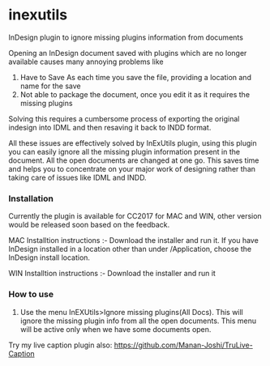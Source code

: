 # inexutils
InDesign plugin to ignore missing plugins information from documents

Opening an InDesign document saved with plugins which are no longer available causes many annoying problems like
1. Have to Save As each time you save the file, providing a location and name for the save
2. Not able to package the document, once you edit it as it requires the missing plugins

Solving this requires a cumbersome process of exporting the original indesign into IDML and then resaving it back to INDD format.

All these issues are effectively solved by InExUtils plugin, using this plugin you can easily ignore all the missing plugin information present in the document. All the open documents are changed at one go. This saves time and helps you to concentrate on your major work of designing rather than taking care of issues like IDML and INDD.


### Installation
Currently the plugin is available for CC2017 for MAC and WIN, other version would be released soon based on the feedback.

MAC Installtion instructions :- Download the installer and run it. If you have InDesign installed in a location other than under /Application, choose the InDesign install location.

WIN Installtion instructions :- Download the installer and run it

### How to use
1. Use the menu InEXUtils>Ignore missing plugins(All Docs). This will ignore the missing plugin info from all the open documents. This menu will be active only when we have some documents open.

Try my live caption plugin also: https://github.com/Manan-Joshi/TruLive-Caption
